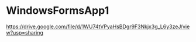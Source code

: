 # WindowsFormsApp1
https://drive.google.com/file/d/1WU74tVPyaHsBDgr9F3Nkjx3g_L6y3zeJ/view?usp=sharing
